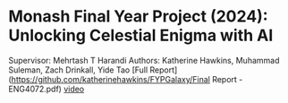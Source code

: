 # Monash Final Year Project (2024): Unlocking Celestial Enigma with AI
Supervisor: Mehrtash T Harandi
Authors: Katherine Hawkins, Muhammad Suleman, Zach Drinkall, Yide Tao
[Full Report](https://github.com/katherinehawkins/FYPGalaxy/Final Report - ENG4072.pdf) [video](https://monash.au.panopto.com/Panopto/Pages/Viewer.aspx?id=0a280098-8c8e-4223-92a4-b17300e56a46) 

